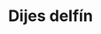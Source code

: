 ---
title: Dijes delfín
date: 
draft: false

# descripcion
description : Pulsera en plata largo no extensible (chequeá la medida!)

materials: Plata 925

color: 

dimensions: Largo 18.5 no extensible

code: 03-09-0874

type: "Pulseras"

categories: []

price: $7.860,00

price_eftvo: $6.680,00

# Images
# first image will be shown in the product page
images:
  # - image: "images/path_to_image"
  # La ubicacion de las imagenes es imagenes/Pulseras/Pulseras.Plata/03-09-0874-dijes-delfin
  - image: "./images/pulseras/plata/03-09-0874-dijes-delfin.jpg"
---